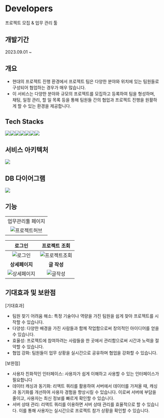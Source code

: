 # Developers

프로젝트 모집 & 업무 관리 툴 
## 개발기간 
2023.09.01 ~

## 개요
-	현대의 프로젝트 진행 환경에서 프로젝트 팀은 다양한 분야와 위치에 있는 팀원들로 구성되어 협업하는 경우가 매우 많습니다. 
-	이 서비스는 다양한 분야와 규모의 프로젝트를 모집하고 등록하여 팀을 형성하며, 채팅, 일정 관리, 할 일 목록 등을 통해 팀원들 간의 협업과 프로젝트 진행을 원활하게 할 수 있는 환경을 제공합니다.

## Tech Stacks
<div style='display:flex'>
<img src="https://img.shields.io/badge/react-61DAFB?style=for-the-badge&logo=react&logoColor=white">
<img src="https://img.shields.io/badge/html5-E34F26?style=for-the-badge&logo=html5&logoColor=white">
<img src="https://img.shields.io/badge/styledcomponents-DB7093?style=for-the-badge&logo=styledcomponents&logoColor=white">
<img src="https://img.shields.io/badge/javascript-F7DF1E?style=for-the-badge&logo=javascript&logoColor=white">
<img src="https://img.shields.io/badge/firebase-FFCA28?style=for-the-badge&logo=firebase&logoColor=white">
<img src="https://img.shields.io/badge/eslint-4B32C3?style=for-the-badge&logo=eslint&logoColor=white">
<img src="https://img.shields.io/badge/prettier-F7B93E?style=for-the-badge&logo=prettier&logoColor=white">
</div>

## 서비스 아키텍처
<img src=https://github.com/qwaser123/developers/assets/35130408/8222bbc3-df98-4268-b1e7-48302ba05ef8 />

## DB 다이어그램 
<img src=https://github.com/qwaser123/developers/assets/35130408/81b6fd7a-1433-46ba-acbe-9837f53afce7 />

## 기능
<table>
<tr >
<td align="center">
업무관리툴 페이지
</td>
</tr>
<tr>
<td align="center">
<img src=https://github.com/qwaser123/developers/assets/35130408/729b59c1-864e-45ea-ab09-630582a0f4a7 alt='프로젝트허브'>
    </td>
</tr>
</table>

|                                                        로그인                                                        |                                                        프로젝트 조회                                                        |
| :---------------------------------------------------------------------------------------------------------------------: | :---------------------------------------------------------------------------------------------------------------------: |
| <img src=https://github.com/qwaser123/developers/assets/35130408/a871dbb4-6480-46be-9cd4-f537f4b06b7b alt='로그인'> | <img src=https://github.com/qwaser123/developers/assets/35130408/2ca5005b-4dbd-4ce0-8a7c-14eed5d856d7 alt='프로젝트조회'> |
|                                                     <b>상세페이지</b>                                                      |                                                <b>글 작성</b>                                                |
| <img src=https://github.com/qwaser123/developers/assets/35130408/e8e7e1af-d781-4e1b-aa27-5e84c7666274 alt='상세페이지'> | <img src=https://github.com/qwaser123/developers/assets/35130408/96f7d05f-8630-42ca-9248-93d30f83bfb2 alt='글작성'> |


## 기대효과 및 보완점
[기대효과]
-	팀원 찾기 어려움 해소: 특정 기술이나 역량을 가진 팀원을 쉽게 찾아 프로젝트를 시작할 수 있습니다.
-	다양성: 다양한 배경을 가진 사람들과 함께 작업함으로써 창의적인 아이디어를 얻을 수 있습니다.
-	효율성: 프로젝트에 참여하려는 사람들을 한 곳에서 관리함으로써 시간과 노력을 절약할 수 있습니다.
-	협업 강화: 팀원들이 업무 상황을 실시간으로 공유하며 협업을 강화할 수 있습니다.
  
[보완점]
-	사용자 친화적인 인터페이스: 사용자가 쉽게 이해하고 사용할 수 있는 인터페이스가 필요합니다
-	데이터 캐싱과 동기화: 리액트 쿼리를 활용하여 서버에서 데이터를 가져올 때, 캐싱과 동기화를 개선하여 사용자 경험을
  향상시킬 수 있습니다. 이로써 서버에 부담을 줄이고, 사용자는 최신 정보를 빠르게 확인할 수 있습니다.
-	서버 상태 관리: 리액트 쿼리를 이용하면 서버 상태 관리를 효율적으로 할 수 있습니다.
  이를 통해 사용자는 실시간으로 프로젝트 참가 상황을 확인할 수 있습니다.
